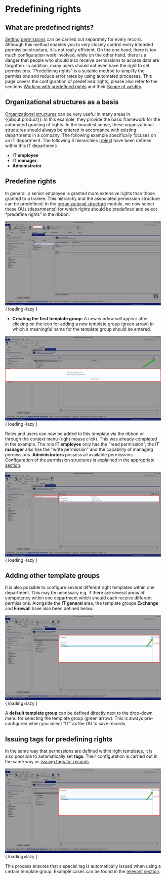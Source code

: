 # Predefining rights

## What are predefined rights?

[Setting permissions](/configuration/permission_concept/manual_setting_of_permissions/) can be carried out separately for every record. Although this method enables you to very closely control every intended permission structure, it is not really efficient. On the one hand, there is too much configuration work involved, while on the other hand, there is a danger that people who should also receive permissions to access data are forgotten. In addition, many users should not even have the right to set permissions. “Predefining rights” is a suitable method to simplify the permissions and reduce error rates by using automated processes. This page covers the configuration of predefined rights, please also refer to the sections [Working with predefined rights]({{url.placeholder}}) and their [Scope of validity]({{url.placeholder}}).

## Organizational structures as a basis

[Organizational structures]({{url.placeholder}}) can be very useful in many areas in {{about.product}}. In this example, they provide the basic framework for the automated granting of rights. In the broadest sense, these organizational structures should always be entered in accordance with existing departments in a company. The following example specifically focuses on an IT department. The following 3 hierarchies ([roles]({{url.placeholder}})) have been defined within this IT department:

- **IT employee**
- **IT manager**
- **Administrator**

## Predefine rights

In general, a senior employee is granted more extensive rights than those granted to a trainee. This hierarchy and the associated permission structure can be predefined. In the [organizational structure]({{url.placeholder}}) module, we now select those OUs (departments) for which rights should be predefined and select *predefine rights” in the ribbon.

![picture button predefined rights](/assets/en/permission/predefined_rights/predefined-rights-1.png){ loading=lazy }

- **Creating the first template group:** A new window will appear after clicking on the icon for adding a new template group (green arrow) in which a meaningful name for the template group should be entered.

![picture add template](/assets/en/permission/predefined_rights/predefined-rights-2.png){ loading=lazy }

Roles and users can now be added to this template via the ribbon or through the context menu (right mouse click). This was already completed in the example. The role **IT employee** only has the "read permission", the **IT manager** also has the "write permission" and the capability of managing permissions. **Administrators** possess all available permissions. Configuration of the permission structures is explained in the [appropriate section]({{url.placeholder}}).

![picture example permissions](/assets/en/permission/predefined_rights/predefined-rights-3.png){ loading=lazy }

## Adding other template groups

It is also possible to configure several different right templates within one department. This may be necessary e.g. if there are several areas of competency within one department which should each receive different permissions. Alongside the **IT general** area, the template groups **Exchange** and **Firewall** have also been defined below.

![picture example preset](/assets/en/permission/predefined_rights/predefined-rights-4.png){ loading=lazy }

A **default template group** can be defined directly next to the drop-down menu for selecting the template group (green arrow). This is always pre-configured when you select “IT” as the OU to save records.

## Issuing tags for predefining rights

In the same way that permissions are defined within right templates, it is also possible to automatically set **tags**. Their configuration is carried out in the same way as [issuing tags for records]({{url.placeholder}}).

![picture preset and tags](/assets/en/permission/predefined_rights/predefined-rights-5.png){ loading=lazy }

This process ensures that a special tag is automatically issued when using a certain template group. Example cases can be found in the [relevant section]({{url.placeholder}}).

